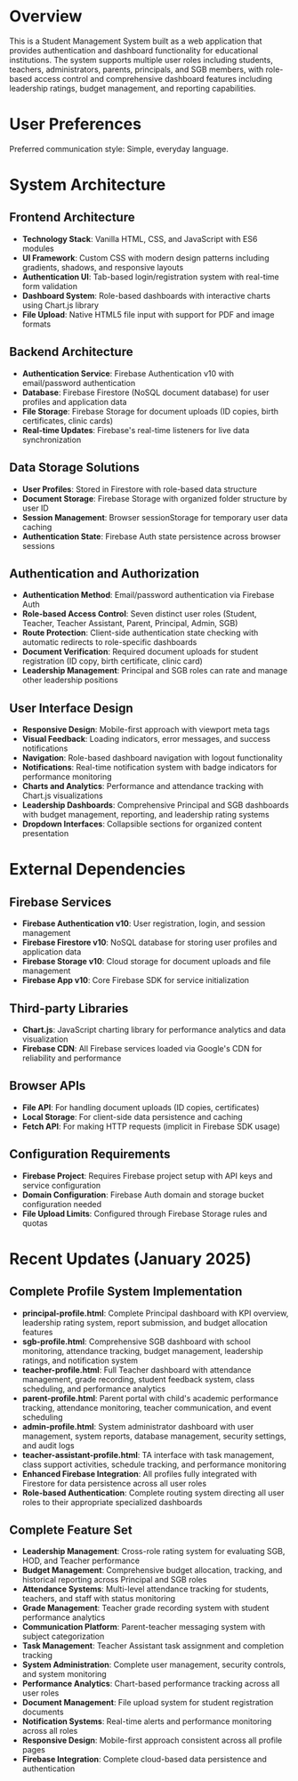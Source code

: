 # Overview

This is a Student Management System built as a web application that provides authentication and dashboard functionality for educational institutions. The system supports multiple user roles including students, teachers, administrators, parents, principals, and SGB members, with role-based access control and comprehensive dashboard features including leadership ratings, budget management, and reporting capabilities.

# User Preferences

Preferred communication style: Simple, everyday language.

# System Architecture

## Frontend Architecture
- **Technology Stack**: Vanilla HTML, CSS, and JavaScript with ES6 modules
- **UI Framework**: Custom CSS with modern design patterns including gradients, shadows, and responsive layouts
- **Authentication UI**: Tab-based login/registration system with real-time form validation
- **Dashboard System**: Role-based dashboards with interactive charts using Chart.js library
- **File Upload**: Native HTML5 file input with support for PDF and image formats

## Backend Architecture
- **Authentication Service**: Firebase Authentication v10 with email/password authentication
- **Database**: Firebase Firestore (NoSQL document database) for user profiles and application data
- **File Storage**: Firebase Storage for document uploads (ID copies, birth certificates, clinic cards)
- **Real-time Updates**: Firebase's real-time listeners for live data synchronization

## Data Storage Solutions
- **User Profiles**: Stored in Firestore with role-based data structure
- **Document Storage**: Firebase Storage with organized folder structure by user ID
- **Session Management**: Browser sessionStorage for temporary user data caching
- **Authentication State**: Firebase Auth state persistence across browser sessions

## Authentication and Authorization
- **Authentication Method**: Email/password authentication via Firebase Auth
- **Role-based Access Control**: Seven distinct user roles (Student, Teacher, Teacher Assistant, Parent, Principal, Admin, SGB)
- **Route Protection**: Client-side authentication state checking with automatic redirects to role-specific dashboards
- **Document Verification**: Required document uploads for student registration (ID copy, birth certificate, clinic card)
- **Leadership Management**: Principal and SGB roles can rate and manage other leadership positions

## User Interface Design
- **Responsive Design**: Mobile-first approach with viewport meta tags
- **Visual Feedback**: Loading indicators, error messages, and success notifications
- **Navigation**: Role-based dashboard navigation with logout functionality
- **Notifications**: Real-time notification system with badge indicators for performance monitoring
- **Charts and Analytics**: Performance and attendance tracking with Chart.js visualizations
- **Leadership Dashboards**: Comprehensive Principal and SGB dashboards with budget management, reporting, and leadership rating systems
- **Dropdown Interfaces**: Collapsible sections for organized content presentation

# External Dependencies

## Firebase Services
- **Firebase Authentication v10**: User registration, login, and session management
- **Firebase Firestore v10**: NoSQL database for storing user profiles and application data
- **Firebase Storage v10**: Cloud storage for document uploads and file management
- **Firebase App v10**: Core Firebase SDK for service initialization

## Third-party Libraries
- **Chart.js**: JavaScript charting library for performance analytics and data visualization
- **Firebase CDN**: All Firebase services loaded via Google's CDN for reliability and performance

## Browser APIs
- **File API**: For handling document uploads (ID copies, certificates)
- **Local Storage**: For client-side data persistence and caching
- **Fetch API**: For making HTTP requests (implicit in Firebase SDK usage)

## Configuration Requirements
- **Firebase Project**: Requires Firebase project setup with API keys and service configuration
- **Domain Configuration**: Firebase Auth domain and storage bucket configuration needed
- **File Upload Limits**: Configured through Firebase Storage rules and quotas

# Recent Updates (January 2025)

## Complete Profile System Implementation
- **principal-profile.html**: Complete Principal dashboard with KPI overview, leadership rating system, report submission, and budget allocation features
- **sgb-profile.html**: Comprehensive SGB dashboard with school monitoring, attendance tracking, budget management, leadership ratings, and notification system
- **teacher-profile.html**: Full Teacher dashboard with attendance management, grade recording, student feedback system, class scheduling, and performance analytics
- **parent-profile.html**: Parent portal with child's academic performance tracking, attendance monitoring, teacher communication, and event scheduling
- **admin-profile.html**: System administrator dashboard with user management, system reports, database management, security settings, and audit logs
- **teacher-assistant-profile.html**: TA interface with task management, class support activities, schedule tracking, and performance monitoring
- **Enhanced Firebase Integration**: All profiles fully integrated with Firestore for data persistence across all user roles
- **Role-based Authentication**: Complete routing system directing all user roles to their appropriate specialized dashboards

## Complete Feature Set
- **Leadership Management**: Cross-role rating system for evaluating SGB, HOD, and Teacher performance
- **Budget Management**: Comprehensive budget allocation, tracking, and historical reporting across Principal and SGB roles
- **Attendance Systems**: Multi-level attendance tracking for students, teachers, and staff with status monitoring
- **Grade Management**: Teacher grade recording system with student performance analytics
- **Communication Platform**: Parent-teacher messaging system with subject categorization
- **Task Management**: Teacher Assistant task assignment and completion tracking
- **System Administration**: Complete user management, security controls, and system monitoring
- **Performance Analytics**: Chart-based performance tracking across all user roles
- **Document Management**: File upload system for student registration documents
- **Notification Systems**: Real-time alerts and performance monitoring across all roles
- **Responsive Design**: Mobile-first approach consistent across all profile pages
- **Firebase Integration**: Complete cloud-based data persistence and authentication